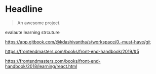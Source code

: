
# Headline

> An awesome project.

evalaute learning strcuture

https://app.gitbook.com/@kdashivantha/s/workspace/0.-must-have/git

https://frontendmasters.com/books/front-end-handbook/2019/#5

https://frontendmasters.com/books/front-end-handbook/2018/learning/react.html